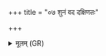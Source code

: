 +++
title = "०७ शुनं वद दक्षिणतः"

+++
<details><summary>मूलम् (GR)</summary>

+++(PSK 20.46.9)+++शुनं वद दक्षिणतः  
शुनम् उत्तरतो वद ।  
शुनं पुरस्तान् नो वद  
शुनं पश्चात् कपिञ्जल ॥
</details>